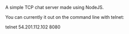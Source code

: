 A simple TCP chat server made using NodeJS.

You can currently it out on the command line with telnet:

  telnet 54.201.112.102 8080
